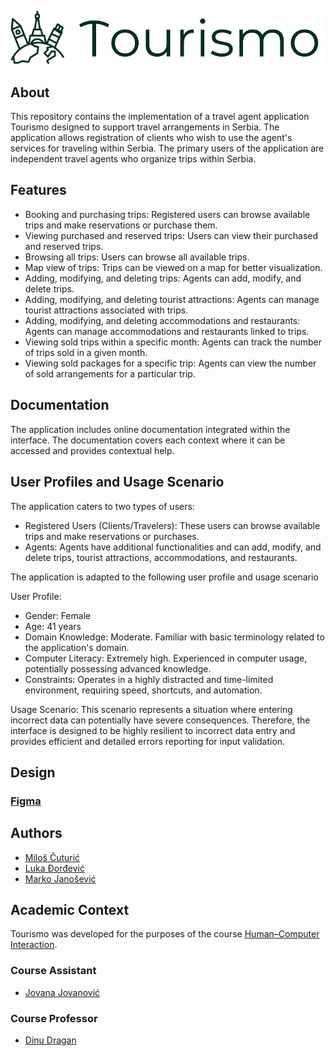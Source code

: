 ![Logo](https://github.com/ThreeAmigosCoding/Tourismo/blob/master/Tourismo/Resources/Images/LogoV2.svg)
## About
This repository contains the implementation of a travel agent application Tourismo designed to support travel arrangements in Serbia. The application allows registration of clients who wish to use the agent's services for traveling within Serbia. The primary users of the application are independent travel agents who organize trips within Serbia.

## Features
- Booking and purchasing trips: Registered users can browse available trips and make reservations or purchase them.
- Viewing purchased and reserved trips: Users can view their purchased and reserved trips.
- Browsing all trips: Users can browse all available trips.
- Map view of trips: Trips can be viewed on a map for better visualization.
- Adding, modifying, and deleting trips: Agents can add, modify, and delete trips.
- Adding, modifying, and deleting tourist attractions: Agents can manage tourist attractions associated with trips.
- Adding, modifying, and deleting accommodations and restaurants: Agents can manage accommodations and restaurants linked to trips.
- Viewing sold trips within a specific month: Agents can track the number of trips sold in a given month.
- Viewing sold packages for a specific trip: Agents can view the number of sold arrangements for a particular trip.

## Documentation
The application includes online documentation integrated within the interface. The documentation covers each context where it can be accessed and provides contextual help.

## User Profiles and Usage Scenario
The application caters to two types of users:

- Registered Users (Clients/Travelers): These users can browse available trips and make reservations or purchases.
- Agents: Agents have additional functionalities and can add, modify, and delete trips, tourist attractions, accommodations, and restaurants.

The application is adapted to the following user profile and usage scenario

User Profile:
- Gender: Female
- Age: 41 years
- Domain Knowledge: Moderate. Familiar with basic terminology related to the application's domain.
- Computer Literacy: Extremely high. Experienced in computer usage, potentially possessing advanced knowledge.
- Constraints: Operates in a highly distracted and time-limited environment, requiring speed, shortcuts, and automation.

Usage Scenario: 
This scenario represents a situation where entering incorrect data can potentially have severe consequences. Therefore, the interface is designed to be highly resilient to incorrect data entry and provides efficient and detailed errors reporting for input validation.

## Design
### [Figma](https://www.figma.com/file/wEeY2T4klTNgQvBIuyKuFj/Project?type=design&node-id=245%3A6202&t=NDs0tLZs6YuQtKeg-1)

## Authors
- [Miloš Čuturić](https://github.com/cuturic01)
- [Luka Đorđević](https://github.com/lukaDjordjevic01)
- [Marko Janošević](https://github.com/janosevicsm)

## Academic Context
Tourismo was developed for the purposes of the course [Human–Computer Interaction](http://www.ftn.uns.ac.rs/112022795/interakcija-covek-racunar).
### Course Assistant
- [Jovana Jovanović](https://www.linkedin.com/in/jovana-jovanovi%C4%87-90833b198/)
### Course Professor
- [Dinu Dragan](https://www.linkedin.com/in/dinu-dragan/)
